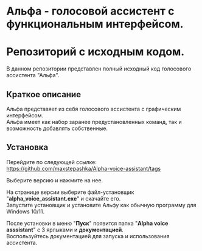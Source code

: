 # Альфа - голосовой ассистент с функциональным интерфейсом.
# Репозиторий с исходным кодом.
В данном репозитории представлен полный исходный код голосового ассистента "Альфа".

## Краткое описание
Альфа представяет из себя голосового ассистента с графическим интерфейсом.\
Альфа имеет как набор заранее предустановленных команд, так и возможность добавлять собственные.

## Установка
Перейдите по следующей ссылке: https://github.com/maxstepashka/Alpha-voice-assistant/tags

Выберите версию и нажмите на нее.

На странице версии выберите файл-установщик "**alpha_voice_assistant.exe**" и скачайте его.\
Запустите установщик и установите Альфу как обычную программу для Windows 10/11.

После установки в меню "**Пуск**" появится папка "**Alpha voice asssistant**" c 3 ярлыками и **документацией**.\
Воспользуйтесь документацией для запуска и использования ассистента.

